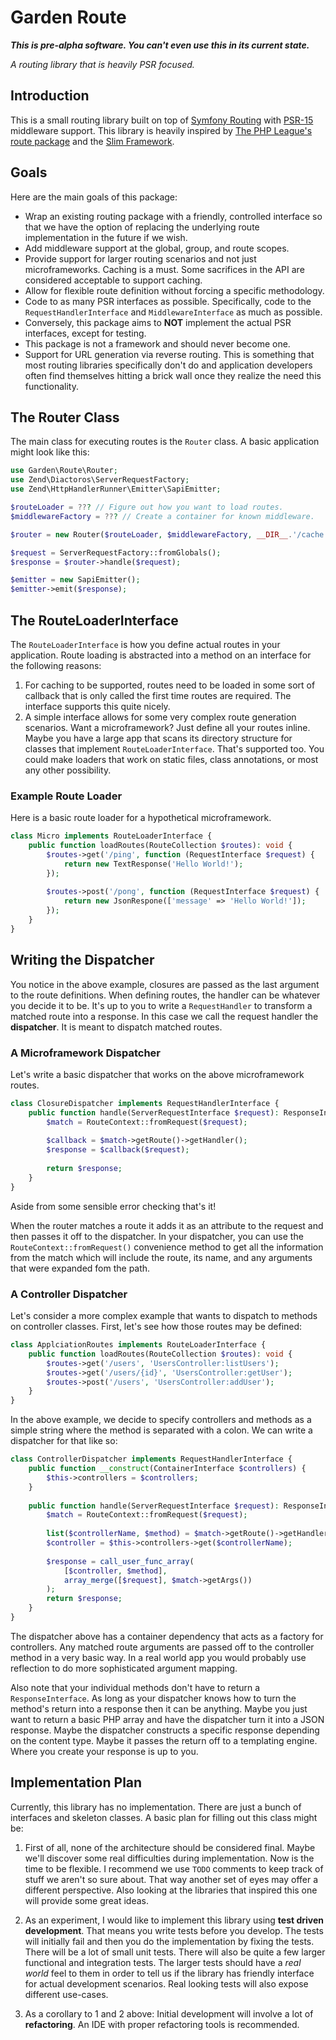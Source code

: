 # Garden Route

***This is pre-alpha software. You can't even use this in its current state.***

*A routing library that is heavily PSR focused.*

## Introduction

This is a small routing library built on top of [Symfony Routing](https://symfony.com/doc/current/components/routing.html) with [PSR-15](https://www.php-fig.org/psr/psr-15/) middleware support. This library is heavily inspired by [The PHP League's route package](https://route.thephpleague.com) and the [Slim Framework](http://slim-website.lgse.com/docs/v4/).

## Goals

Here are the main goals of this package:

- Wrap an existing routing package with a friendly, controlled interface so that we have the option of replacing the underlying route implementation in the future if we wish.
- Add middleware support at the global, group, and route scopes.
- Provide support for larger routing scenarios and not just microframeworks. Caching is a must. Some sacrifices in the API are considered acceptable to support caching.
- Allow for flexible route definition without forcing a specific methodology.
- Code to as many PSR interfaces as possible. Specifically, code to the `RequestHandlerInterface` and `MiddlewareInterface` as much as possible.
- Conversely, this package aims to **NOT** implement the actual PSR interfaces, except for testing.
- This package is not a framework and should never become one.
- Support for URL generation via reverse routing. This is something that most routing libraries specifically don't do and application developers often find themselves hitting a brick wall once they realize the need this functionality.

## The Router Class

The main class for executing routes is the `Router` class. A basic application might look like this:

```php
use Garden\Route\Router;
use Zend\Diactoros\ServerRequestFactory;
use Zend\HttpHandlerRunner\Emitter\SapiEmitter;

$routeLoader = ??? // Figure out how you want to load routes.
$middlewareFactory = ??? // Create a container for known middleware.

$router = new Router($routeLoader, $middlewareFactory, __DIR__.'/cache');

$request = ServerRequestFactory::fromGlobals();
$response = $router->handle($request);

$emitter = new SapiEmitter();
$emitter->emit($response);
``` 

## The RouteLoaderInterface

The `RouteLoaderInterface` is how you define actual routes in your application. Route loading is abstracted into a method on an interface for the following reasons:

1. For caching to be supported, routes need to be loaded in some sort of callback that is only called the first time routes are required. The interface supports this quite nicely.
2. A simple interface allows for some very complex route generation scenarios. Want a microframework? Just define all your routes inline. Maybe you have a large app that scans its directory structure for classes that implement `RouteLoaderInterface`. That's supported too. You could make loaders that work on static files, class annotations, or most any other possibility.

### Example Route Loader

Here is a basic route loader for a hypothetical microframework.

```php
class Micro implements RouteLoaderInterface {
    public function loadRoutes(RouteCollection $routes): void {
        $routes->get('/ping', function (RequestInterface $request) {
            return new TextResponse('Hello World!');
        });
        
        $routes->post('/pong', function (RequestInterface $request) {
            return new JsonRespone(['message' => 'Hello World!']);
        });
    }
}
```

## Writing the Dispatcher

You notice in the above example, closures are passed as the last argument to the route definitions. When defining routes, the handler can be whatever you decide it to be. It's up to you to write a `RequestHandler` to transform a matched route into a response. In this case we call the request handler the **dispatcher**. It is meant to dispatch matched routes.

### A Microframework Dispatcher

Let's write a basic dispatcher that works on the above microframework routes.

```php
class ClosureDispatcher implements RequestHandlerInterface {
    public function handle(ServerRequestInterface $request): ResponseInterface {
        $match = RouteContext::fromRequest($request);
        
        $callback = $match->getRoute()->getHandler();
        $response = $callback($request);
        
        return $response;
    }
}
```

Aside from some sensible error checking that's it!

When the router matches a route it adds it as an attribute to the request and then passes it off to the dispatcher. In your dispatcher, you can use the `RouteContext::fromRequest()` convenience method to get all the information from the match which will include the route, its name, and any arguments that were expanded fom the path.

### A Controller Dispatcher

Let's consider a more complex example that wants to dispatch to methods on controller classes. First, let's see how those routes may be defined:

```php
class ApplciationRoutes implements RouteLoaderInterface {
    public function loadRoutes(RouteCollection $routes): void {
        $routes->get('/users', 'UsersController:listUsers');
        $routes->get('/users/{id}', 'UsersController:getUser');
        $routes->post('/users', 'UsersController:addUser');
    }
}
```

In the above example, we decide to specify controllers and methods as a simple string where the method is separated with a colon. We can write a dispatcher for that like so:

```php
class ControllerDispatcher implements RequestHandlerInterface {
    public function __construct(ContainerInterface $controllers) {
        $this->controllers = $controllers;
    }
    
    public function handle(ServerRequestInterface $request): ResponseInterface {
        $match = RouteContext::fromRequest($request);
    
        list($controllerName, $method) = $match->getRoute()->getHandler();
        $controller = $this->controllers->get($controllerName);
        
        $response = call_user_func_array(
            [$controller, $method],
            array_merge([$request], $match->getArgs())
        );
        return $response;
    }
}
```

The dispatcher above has a container dependency that acts as a factory for controllers. Any matched route arguments are passed off to the controller method in a very basic way. In a real world app you would probably use reflection to do more sophisticated argument mapping.

Also note that your individual methods don't have to return a `ResponseInterface`. As long as your dispatcher knows how to turn the method's return into a response then it can be anything. Maybe you just want to return a basic PHP array and have the dispatcher turn it into a JSON response. Maybe the dispatcher constructs a specific response depending on the content type. Maybe it passes the return off to a templating engine. Where you create your response is up to you.

## Implementation Plan

Currently, this library has no implementation. There are just a bunch of interfaces and skeleton classes. A basic plan for filling out this class might be:

1. First of all, none of the architecture should be considered final. Maybe we'll discover some real difficulties during implementation. Now is the time to be flexible. I recommend we use `TODO` comments to keep track of stuff we aren't so sure about. That way another set of eyes may offer a different perspective. Also looking at the libraries that inspired this one will provide some great ideas.

2. As an experiment, I would like to implement this library using **test driven development**. That means you write tests before you develop. The tests will initially fail and then you do the implementation by fixing the tests. There will be a lot of small unit tests. There will also be quite a few larger functional and integration tests. The larger tests should have a *real world* feel to them in order to tell us if the library has friendly interface for actual development scenarios. Real looking tests will also expose different use-cases.

3. As a corollary to 1 and 2 above: Initial development will involve a lot of **refactoring**. An IDE with proper refactoring tools is recommended.
